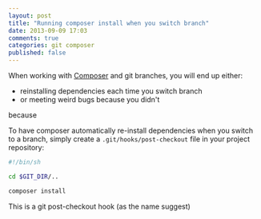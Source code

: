 ```yaml
---
layout: post
title: "Running composer install when you switch branch"
date: 2013-09-09 17:03
comments: true
categories: git composer
published: false
---
```


When working with [Composer](http://getcomposer.org/) and git branches, you will end up either:

- reinstalling dependencies each time you switch branch
- or meeting weird bugs because you didn't

because

To have composer automatically re-install dependencies when you switch to a branch, simply create a `.git/hooks/post-checkout` file in your project repository:

```sh
#!/bin/sh

cd $GIT_DIR/..

composer install
```

This is a git post-checkout hook (as the name suggest)
